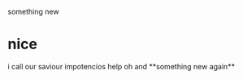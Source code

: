 something new
<h1> nice </h1>
    <body>
    i call our saviour
    impotencios
    help oh and  **something new again**
    </body>
